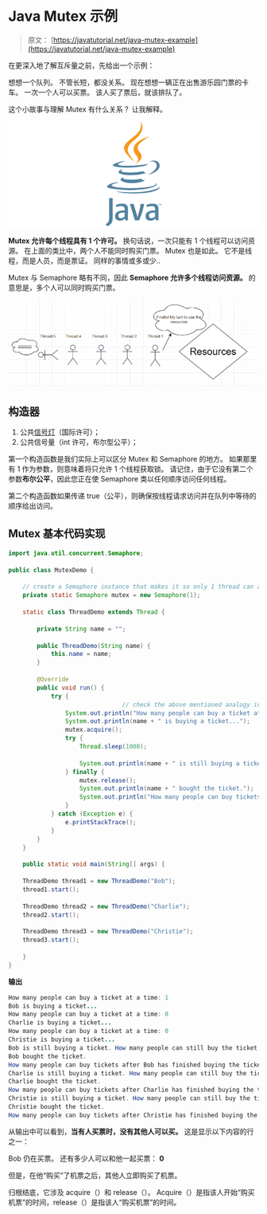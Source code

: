 # Java Mutex 示例

> 原文： [https://javatutorial.net/java-mutex-example](https://javatutorial.net/java-mutex-example)

在更深入地了解互斥量之前，先给出一个示例：

想想一个队列。 不管长短，都没关系。 现在想想一辆正在出售游乐园门票的卡车。 一次一个人可以买票。 该人买了票后，就该排队了。

这个小故事与理解 Mutex 有什么关系？ 让我解释。

![java-featured-image](img/e0db051dedc1179e7424b6d998a6a772.jpg)

**Mutex 允许每个线程具有 1 个许可。** 换句话说，一次只能有 1 个线程可以访问资源。 在上面的类比中，两个人不能同时购买门票。 Mutex 也是如此。 它不是线程，而是人员，而是票证。 同样的事情或多或少..

Mutex 与 Semaphore 略有不同，因此 **Semaphore 允许多个线程访问资源。** 的意思是，多个人可以同时购买门票。

![Mutex java example thread](img/66ac23d82b34151f8831186826308565.jpg)

## 构造器

1.  公共[信号灯](https://javatutorial.net/java-semaphore-example)（国际许可）；
2.  公共信号量（int 许可，布尔型公平）；

第一个构造函数是我们实际上可以区分 Mutex 和 Semaphore 的地方。 如果那里有 1 作为参数，则意味着将只允许 1 个线程获取锁。 请记住，由于它没有第二个参数**布尔公平**，因此您正在使 Semaphore 类以任何顺序访问任何线程。

第二个构造函数如果传递 true（公平），则确保按线程请求访问并在队列中等待的顺序给出访问。

## Mutex 基本代码实现

```java
import java.util.concurrent.Semaphore;

public class MutexDemo {

    // create a Semaphore instance that makes it so only 1 thread can access resource at a time
    private static Semaphore mutex = new Semaphore(1);

    static class ThreadDemo extends Thread {

		private String name = "";

		public ThreadDemo(String name) {
		    this.name = name;
		}

		@Override
		public void run() {
		    try {
                                // check the above mentioned analogy in the article for reference
				System.out.println("How many people can buy a ticket at a time: " + mutex.availablePermits());
				System.out.println(name + " is buying a ticket..."); 
				mutex.acquire();
				try {
					Thread.sleep(1000);

					System.out.println(name + " is still buying a ticket. How many people can still buy the ticket alongside him: " + mutex.availablePermits());
				} finally {
					mutex.release();
					System.out.println(name + " bought the ticket.");
					System.out.println("How many people can buy tickets after " + name + " has finished buying the ticket: " + mutex.availablePermits());
				}
		    } catch (Exception e) {
		    	e.printStackTrace();
		    }
		}
    }

    public static void main(String[] args) {

	ThreadDemo thread1 = new ThreadDemo("Bob");
	thread1.start();

	ThreadDemo thread2 = new ThreadDemo("Charlie");
	thread2.start();

	ThreadDemo thread3 = new ThreadDemo("Christie");
	thread3.start();

    }
}
```

**输出**

```java
How many people can buy a ticket at a time: 1
Bob is buying a ticket...
How many people can buy a ticket at a time: 0
Charlie is buying a ticket...
How many people can buy a ticket at a time: 0
Christie is buying a ticket...
Bob is still buying a ticket. How many people can still buy the ticket alongside him: 0
Bob bought the ticket.
How many people can buy tickets after Bob has finished buying the ticket: 1
Charlie is still buying a ticket. How many people can still buy the ticket alongside him: 0
Charlie bought the ticket.
How many people can buy tickets after Charlie has finished buying the ticket: 1
Christie is still buying a ticket. How many people can still buy the ticket alongside him: 0
Christie bought the ticket.
How many people can buy tickets after Christie has finished buying the ticket: 1
```

从输出中可以看到，**当有人买票时，没有其他人可以买。** 这是显示以下内容的行之一：

Bob 仍在买票。 还有多少人可以和他一起买票： **0**

但是，在他“购买”了机票之后，其他人立即购买了机票。

归根结底，它涉及 acquire（）和 release（）。 Acquire（）是指该人开始“购买机票”的时间，release（）是指该人“购买机票”的时间。